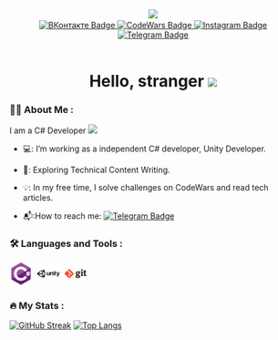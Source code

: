 <div id="header" align="center">
  
  <img src="https://media.giphy.com/media/M9kgjEsLG6LMbYC9dl/giphy.gif/media/UoLt6Tm8wlSnWGfSFs/giphy.gif" width="200"/>
  
  <div id="badges">
  <a href = "https://vk.com/id63500019">
    <img src="https://img.shields.io/badge/ВКонтакте-blue?style=for-the-badge&logo=VK&logoColor=white" alt="ВКонтакте Badge"/>
  </a>
  <a href = "https://www.codewars.com/users/AndreyPinchuk">
    <img src="https://img.shields.io/badge/CodeWars-orange?style=for-the-badge&logo=CodeWars&logoColor=white" alt="CodeWars Badge"/>
  </a>
    
  <a href = "https://www.instagram.com/zachemtutnik/">
    <img src="https://img.shields.io/badge/Instagram-purple?style=for-the-badge&logo=instagram&logoColor=white" alt="Instagram Badge"/>
  </a>
    
  <a href = "https://t.me/AndreyPinchukDev">
    <img src="https://img.shields.io/badge/telegram-blue?style=for-the-badge&logo=telegram&logoColor=white" alt="Telegram Badge"/>
  </a>  
  </div>
  <img src="https://komarev.com/ghpvc/?username=AndreyPinchukDeveloper&style=flat-square&color=blue" alt=""/>
  <h1>
  Hello, stranger
  <img src="https://media.giphy.com/media/FAFo1M7EC4gRZ4HETH/giphy.gif/media/hvRJCLFzcasrR4ia7z/giphy.gif" width="60px"/>
</h1>
</div>

### :man_technologist: About Me :
I am a C# Developer <img src="https://media.giphy.com/media/WUlplcMpOCEmTGBtBW/giphy.gif" width="30">
- 💻: I’m working as a independent C# developer, Unity Developer.

- 📖: Exploring Technical Content Writing.

- 💡: In my free time, I solve challenges on CodeWars and read tech articles.

- 📬:How to reach me: [![Telegram Badge](https://img.shields.io/badge/-@AndreyPinchukDev-blue?style=flat&logo=Telegram&logoColor=white)](https://t.me/AndreyPinchukDev)


### :hammer_and_wrench: Languages and Tools :
<div>
    <img src="https://github.com/devicons/devicon/blob/master/icons/csharp/csharp-original.svg" title="AWS" alt="AWS" width="40" height="40"/>&nbsp;
  <img src="https://github.com/devicons/devicon/blob/master/icons/unity/unity-original-wordmark.svg" title="AWS" alt="AWS" width="40" height="40"/>&nbsp;
  <img src="https://github.com/devicons/devicon/blob/master/icons/git/git-original-wordmark.svg" title="Git" **alt="Git" width="40" height="40"/>
</div>


### :fire: My Stats :
[![GitHub Streak](http://github-readme-streak-stats.herokuapp.com?user=AndreyPinchukDeveloper&theme=dark&background=000000)](https://git.io/streak-stats)
[![Top Langs](https://github-readme-stats.vercel.app/api/top-langs/?username=AndreyPinchukDeveloper)](https://github.com/anuraghazra/github-readme-stats)
